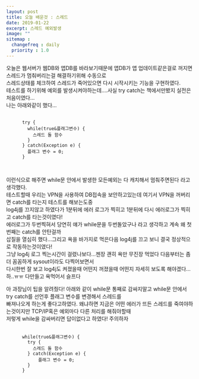 ```yaml
---
layout: post
title: 오늘 배운것 : 스레드
date: 2019-01-22
excerpt: 스레드 예외발생
image: ""
sitemap :
  changefreq : daily
  priority : 1.0
---
```


<div>
  <p>
    오늘은 웹서버가 웹DB와 앱DB를 바라보기때문에 앱DB가 앱 업데이트같은걸로 꺼지면 스레드가 멈춰버리는걸 해결하기위해 수동으로<br/>
    스레드상태를 체크하여 스레드가 죽어있으면 다시 시작시키는 기능을 구현하였다.<br/>
    테스트를 하기위해 예외를 발생시켜야하는데....사실 try catch는 책에서만봤지 실전은 처음이였다...<br/>
    나는 아래와같이 했다...<br/>
    
  </p>
  <pre>
    <code>
      try {
        while(true&플래그변수) {
          스레드 돌 함수
        }
      } catch(Exception e) {
        플래그 변수 = 0;
      }
    </code>
  </pre>
  <p>
  이런식으로 해주면 while문 안에서 발생한 모든예외는 다 캐치해서 멈춰주면된다 라고 생각했다.<br/>
  테스트할때 우리는 VPN을 사용하여 DB접속을 보안하고있는데 여기서 VPN을 꺼버리면 catch를 타는지 테스트를 해보는도중<br/>
  log4j를 끄지않고 하였다가 1분뒤에 에러 로그가 찍히고 1분뒤에 다시 에러로그가 찍히고 catch를 타는것이였다!<br/>
  에러로그가 두번찍혀서 당연히 얘가 while문을 두번돌았구나 라고 생각하고 계속 왜 첫번째는 catch를 안탄걸까 <br/>
  삽질을 열심히 했다...그리고 욕을 바가지로 먹은다음 log4j를 끄고 보니 결국 정상적으로 작동하는것이였다!<br/>
  그냥 log4j 로그 찍는시간이 걸렸나보다...젠장 괜히 욕만 무진장 먹었다 다음부터는 좀 더 꼼꼼하게 sysout이라도 다찍어보면서<br/>
  다시한번 잘 보고 log4j도 켜졌을때 어떤지 꺼졌을때 어떤지 자세히 보도록 해야겠다...하..ㅠㅠ 다만들고 욕먹어서 슬프다<br/>
  </p>
  <p>
    아 과장님이 팁을 알려줬다! 아래와 같이 while문 통째로 감싸지말고 while문 안에서 try catch를 선언후 플래그 변수를 변경해서 스레드를<br/>
    빠져나오게 하는게 좋다고하였다. 왜냐하면 지금은 어떤 에러가 뜨든 스레드를 죽여야하는것이지만 TCP/IP혹은 예외마다 다른 처리를 해줘야할때<br/>
    저렇게 while을 감싸버리면 답이없다고 하였다! 주의하자
    
  </p>
  <pre>
    <code>
      while(true&플래그변수) {
        try {
          스레드 돌 함수
        } catch(Exception e) {
            플래그 변수 = 0;
        }
      } 
    </code>
  </pre>
  
</div>
